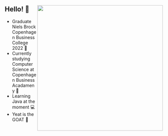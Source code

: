 <div>
  <img width="400px" align="right" src="https://i.imgur.com/MUiLQxU.gif" />
  <h2>Hello! 💫</h2>
  <ul>
<li> Graduate Niels Brock Copenhagen Business College 2022 👑
<li> Currently studying Computer Science at Copenhagen Business Acadameny 💠
<li> Learning Java at the moment 💻
<li> Yeat is the GOAT 👳

</div>

</br>
</br>
